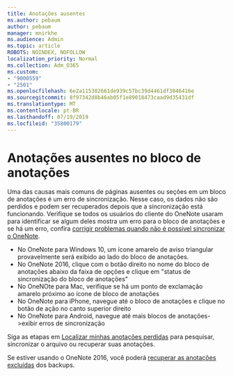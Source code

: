 ```yaml
---
title: Anotações ausentes
ms.author: pebaum
author: pebaum
manager: mnirkhe
ms.audience: Admin
ms.topic: article
ROBOTS: NOINDEX, NOFOLLOW
localization_priority: Normal
ms.collection: Adm_O365
ms.custom:
- "9000559"
- "2501"
ms.openlocfilehash: 6e2a115302661de939c57bc39d4461df3046416e
ms.sourcegitcommit: 8f97342d8b46ab05f1e89018473caad9d35431df
ms.translationtype: MT
ms.contentlocale: pt-BR
ms.lasthandoff: 07/19/2019
ms.locfileid: "35800179"
---
```

# <a name="missing-notes-in-notebook"></a>Anotações ausentes no bloco de anotações

Uma das causas mais comuns de páginas ausentes ou seções em um bloco de anotações é um erro de sincronização. Nesse caso, os dados não são perdidos e podem ser recuperados depois que a sincronização está funcionando. Verifique se todos os usuários do cliente do OneNote usaram para identificar se algum deles mostra um erro para o bloco de anotações e se há um erro, confira [corrigir problemas quando não é possível sincronizar o OneNote](https://support.office.com/article/299495ef-66d1-448f-90c1-b785a6968d45).

- No OneNote para Windows 10, um ícone amarelo de aviso triangular provavelmente será exibido ao lado do bloco de anotações.
- No OneNote 2016, clique com o botão direito no nome do bloco de anotações abaixo da faixa de opções e clique em "status de sincronização do bloco de anotações"
- No OneNOte para Mac, verifique se há um ponto de exclamação amarelo próximo ao ícone de bloco de anotações
- No OneNote para iPhone, navegue até o bloco de anotações e clique no botão de ação no canto superior direito
- No OneNote para Android, navegue até mais blocos de anotações->exibir erros de sincronização

Siga as etapas em [Localizar minhas anotações perdidas](https://support.office.com/article/32cb2bd7-afe7-44d2-a711-398a88421287) para pesquisar, sincronizar o arquivo ou recuperar suas anotações.

Se estiver usando o OneNote 2016, você poderá [recuperar as anotações excluídas](https://support.office.com/article/32ed1036-74fd-4c21-bc28-033a486e6b14) dos backups.